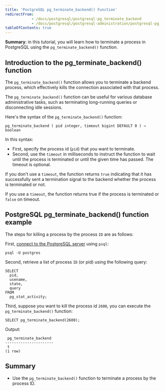 ```yaml
---
title: 'PostgreSQL pg_terminate_backend() Function'
redirectFrom:
            - /docs/postgresql/postgresql-pg_terminate_backend 
            - /docs/postgresql/postgresql-administration/postgresql-pg_terminate_backend
tableOfContents: true
---
```


**Summary**: in this tutorial, you will learn how to terminate a process in PostgreSQL using the `pg_terminate_backend()` function.

## Introduction to the pg_terminate_backend() function

The `pg_terminate_backend()` function allows you to terminate a backend process, which effectively kills the connection associated with that process.

The `pg_terminate_backend()` function can be useful for various database administrative tasks, such as terminating long-running queries or disconnecting idle sessions.

Here's the syntax of the `pg_terminate_backend()` function:

```
pg_terminate_backend ( pid integer, timeout bigint DEFAULT 0 ) → boolean
```

In this syntax:

- First, specify the process id (`pid`) that you want to terminate.
- Second, use the `timeout` in milliseconds to instruct the function to wait until the process is terminated or until the given time has passed. The timeout is optional.

If you don't use a `timeout`, the function returns `true` indicating that it has successfully sent a termination signal to the backend whether the process is terminated or not.

If you use a `timeout`, the function returns true if the process is terminated or `false` on timeout.

## PostgreSQL pg_terminate_backend() function example

The steps for killing a process by the process `ID` are as follows:

First, [connect to the PostgreSQL server](/docs/postgresql/postgresql-getting-started/connect-to-postgresql-database) using `psql`:

```
psql -U postgres
```

Second, retrieve a list of process `ID` (or pid) using the following query:

```
SELECT
  pid,
  usename,
  state,
  query
FROM
  pg_stat_activity;
```

Third, suppose you want to kill the process id `2600`, you can execute the `pg_terminate_backend()` function:

```
SELECT pg_terminate_backend(2600);
```

Output:

```
 pg_terminate_backend
----------------------
 t
(1 row)
```

## Summary

- Use the `pg_terminate_backend()` function to terminate a process by the process ID.
